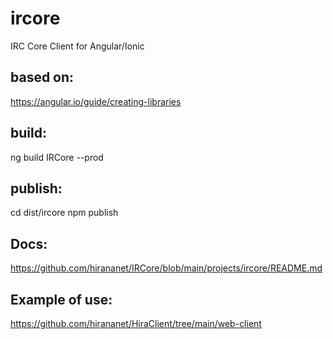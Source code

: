 # ircore
IRC Core Client for Angular/Ionic

## based on:

https://angular.io/guide/creating-libraries

## build: 

ng build IRCore --prod

## publish: 

cd dist/ircore
npm publish

## Docs:

https://github.com/hirananet/IRCore/blob/main/projects/ircore/README.md

## Example of use:

https://github.com/hirananet/HiraClient/tree/main/web-client
